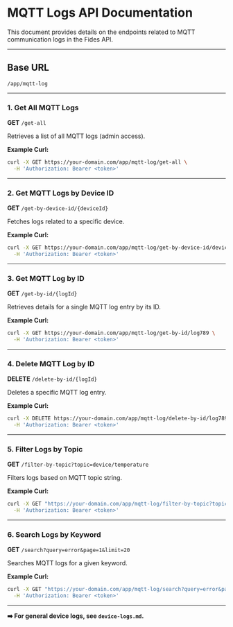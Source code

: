 # MQTT Logs API Documentation

This document provides details on the endpoints related to MQTT communication logs in the Fides API.

---

## Base URL

```
/app/mqtt-log
```

---

### 1. Get All MQTT Logs

**GET** `/get-all`

Retrieves a list of all MQTT logs (admin access).

**Example Curl:**

```bash
curl -X GET https://your-domain.com/app/mqtt-log/get-all \
  -H 'Authorization: Bearer <token>'
```

---

### 2. Get MQTT Logs by Device ID

**GET** `/get-by-device-id/{deviceId}`

Fetches logs related to a specific device.

**Example Curl:**

```bash
curl -X GET https://your-domain.com/app/mqtt-log/get-by-device-id/device123 \
  -H 'Authorization: Bearer <token>'
```

---

### 3. Get MQTT Log by ID

**GET** `/get-by-id/{logId}`

Retrieves details for a single MQTT log entry by its ID.

**Example Curl:**

```bash
curl -X GET https://your-domain.com/app/mqtt-log/get-by-id/log789 \
  -H 'Authorization: Bearer <token>'
```

---

### 4. Delete MQTT Log by ID

**DELETE** `/delete-by-id/{logId}`

Deletes a specific MQTT log entry.

**Example Curl:**

```bash
curl -X DELETE https://your-domain.com/app/mqtt-log/delete-by-id/log789 \
  -H 'Authorization: Bearer <token>'
```

---

### 5. Filter Logs by Topic

**GET** `/filter-by-topic?topic=device/temperature`

Filters logs based on MQTT topic string.

**Example Curl:**

```bash
curl -X GET "https://your-domain.com/app/mqtt-log/filter-by-topic?topic=device/temperature" \
  -H 'Authorization: Bearer <token>'
```

---

### 6. Search Logs by Keyword

**GET** `/search?query=error&page=1&limit=20`

Searches MQTT logs for a given keyword.

**Example Curl:**

```bash
curl -X GET "https://your-domain.com/app/mqtt-log/search?query=error&page=1&limit=20" \
  -H 'Authorization: Bearer <token>'
```

---

**➡️ For general device logs, see `device-logs.md`.**
